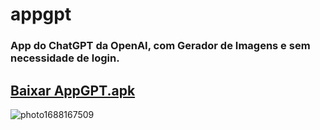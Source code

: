 # appgpt
### App do ChatGPT da OpenAI, com Gerador de Imagens e sem necessidade de login.
## [Baixar AppGPT.apk](raw/AppGPT.apk)
![photo1688167509](https://github.com/proxlu/appgpt/assets/105125779/7edfa6be-f5df-44aa-8b5c-e4865076f06b)
